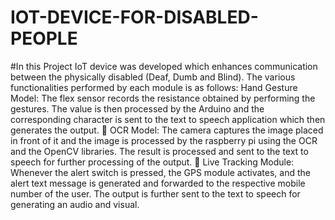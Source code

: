 # IOT-DEVICE-FOR-DISABLED-PEOPLE



#In this Project IoT device was developed which enhances communication between the physically disabled (Deaf, Dumb and Blind). The various functionalities performed by each module is as follows:
Hand Gesture Model: The flex sensor records the resistance obtained by performing the gestures. The value is then processed by the Arduino and the corresponding character is sent to the text to speech application which then generates the output.
 OCR Model: The camera captures the image placed in front of it and the image is processed by the raspberry pi using the OCR and the OpenCV libraries. The result is processed and sent to the text to speech for further processing of the output.
 Live Tracking Module: Whenever the alert switch is pressed, the GPS module activates, and the alert text message is generated and forwarded to the respective mobile number of the user. The output is further sent to the text to speech for generating an audio and visual.

